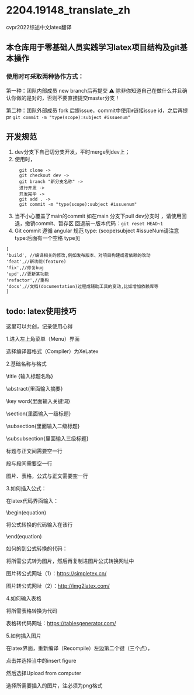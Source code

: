 # 2204.19148_translate_zh
cvpr2022综述中文latex翻译

## 本仓库用于零基础人员实践学习latex项目结构及git基本操作

### 使用时可采取两种协作方式：
第一种：团队内部成员 new branch后再提交
⚠️ 除非你知道自己在做什么并且确认你做的是对的，否则不要直接提交master分支！

第二种：团队外部成员 fork 后提issue，commit中使用`#`链接issue id，之后再提pr
`git commit -m "type(scope):subject #issuenum" `

## 开发规范
1. dev分支下自己切分支开发，平时merge到dev上；
  1. 使用时，
```
     git clone ->
     git checkout dev ->
     git branch "新分支名称" ->
     进行开发 ->
     开发完毕 ->
     git add . ->
     git commit -m "type(scope):subject #issuenum"
```
  3. 当不小心覆盖了main的commit 如在main 分支下pull dev分支时 ，请使用回退，撤销commit、暂存区 回退前一版本代码：`git reset HEAD~1`
2. Git commit 遵循 angular 规范
type: (scope)subject #issueNum请注意type:后面有一个空格
type见
```
[
'build', //编译相关的修改,例如发布版本、对项目构建或者依赖的改动
'feat',//新功能(feature)
'fix',//修复bug
'upd',//更新某功能
'refactor',//重构
'docs',//文档(documentation)过程成辅助工具的变动,比如增加依赖库等
]
```

## todo: latex使用技巧
这里可以共创，记录使用心得

1.进入左上角菜单（Menu）界面

选择编译器格式（Compiler）为XeLatex

2.基础名称与格式

\title {输入标题名称}

\abstract{里面输入摘要}

\key word{里面输入关键词}

\section{里面输入一级标题}

\subsection{里面输入二级标题}

\subsubsection{里面输入三级标题}

标题与正文间需要空一行

段与段间需要空一行

图片、表格，公式与正文需要空一行

3.如何插入公式：

在latex代码界面输入：

\begin(equation)

将公式转换的代码输入在该行

\end(equation)

如何的到公式转换的代码：

将所需公式转为图片，然后再复制进图片公式转换网址中

图片转公式网址（1）：https://simpletex.cn/

图片转公式网址（2）：http://img2latex.com/

4.如何输入表格

将所需表格转换为代码

表格转代码网址：https://tablesgenerator.com/

5.如何插入图片

在latex界面，重新编译（Recompile）左边第二个键（三个点），

点击并选择当中的insert figure

然后选择Upload from computer

选择所需要插入的图片，注必须为png格式

